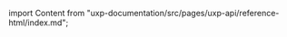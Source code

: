 
import Content from "uxp-documentation/src/pages/uxp-api/reference-html/index.md";

<Content query="product=xd"/>

